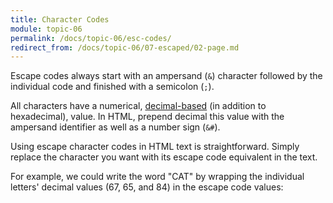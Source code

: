```yaml
---
title: Character Codes
module: topic-06
permalink: /docs/topic-06/esc-codes/
redirect_from: /docs/topic-06/07-escaped/02-page.md
---
```


<div class="divider-heading"></div>

Escape codes always start with an ampersand (`&`) character followed by the individual code and finished with a semicolon (`;`).

All characters have a numerical, [decimal-based](https://www.w3schools.com/charsets/ref_utf_basic_latin.asp) (in addition to hexadecimal), value. In HTML, prepend decimal this value with the ampersand identifier as well as a number sign (`&#`).

Using escape character codes in HTML text is straightforward. Simply replace the character you want with its escape code equivalent in the text.

For example, we could write the word "CAT" by wrapping the individual letters' decimal values (67, 65, and 84) in the escape code values:


<div class="codepen-embed">
  <p data-height="200" data-theme-id="30567" data-slug-hash="aYbLZd" data-default-tab="html,result" data-user="Media-Ed-Online" data-embed-version="2" data-pen-title="Topic-06: Escape Characters (Codes)" class="codepen"></p>
</div>

